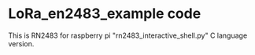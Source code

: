 # LoRa_en2483_example code

This is RN2483 for raspberry pi "rn2483_interactive_shell.py" C language version.

